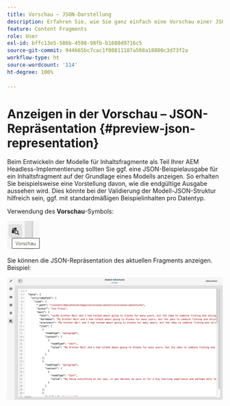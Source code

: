 ```yaml
---
title: Vorschau – JSON-Darstellung
description: Erfahren Sie, wie Sie ganz einfach eine Vorschau einer JSON-Repräsentation Ihrer Inhaltsfragmente anzeigen können, wenn Sie Ihre AEM Headless-Lösung implementieren.
feature: Content Fragments
role: User
exl-id: bffc13e5-586b-4598-98fb-b1688d9716c5
source-git-commit: 944665bc7cac1f00811187a508a18800c3d73f2a
workflow-type: ht
source-wordcount: '114'
ht-degree: 100%

---
```


# Anzeigen in der Vorschau – JSON-Repräsentation {#preview-json-representation}

Beim Entwickeln der Modelle für Inhaltsfragmente als Teil Ihrer AEM Headless-Implementierung sollten Sie ggf. eine JSON-Beispielausgabe für ein Inhaltsfragment auf der Grundlage eines Modells anzeigen. So erhalten Sie beispielsweise eine Vorstellung davon, wie die endgültige Ausgabe aussehen wird. Dies könnte bei der Validierung der Modell-JSON-Struktur hilfreich sein, ggf. mit standardmäßigen Beispielinhalten pro Datentyp.

Verwendung des **Vorschau**-Symbols:

![Inhaltsfragmente-Editor – Registerkarte „Vorschau“](assets/cfm-preview-01.png)

Sie können die JSON-Repräsentation des aktuellen Fragments anzeigen. Beispiel:

![Inhaltsfragmente-Editor – Vorschau eines Fragments](assets/cfm-preview-02.png)
